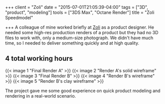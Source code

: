 +++
client = "Zoli"
date = "2015-07-01T21:05:39-04:00"
tags = ["3D", "product", "modeling"]
tools = ["3DS Max", "Octane Render"]
title = "Zoli Speedmodel"

+++
A colleague of mine worked briefly at [Zoli](http://zoli-inc.com/) as a product designer. He needed some high-res production renders of a product but they had no 3D files to work with, only a medium-size photograph. We didn't have much time, so I needed to deliver something quickly and at high quality.

## 4 total working hours
{{< image 1 "Final Render A" >}}
{{< image 2 "Render A's solid wireframe" >}}
{{< image 3 "Final Render B" >}}
{{< image 4 "Render B's wireframe" >}}
{{< image 5 "Render B's clay wireframe" >}}

The project gave me some good experience on quick product modeling and rendering in a real-world scenario.
